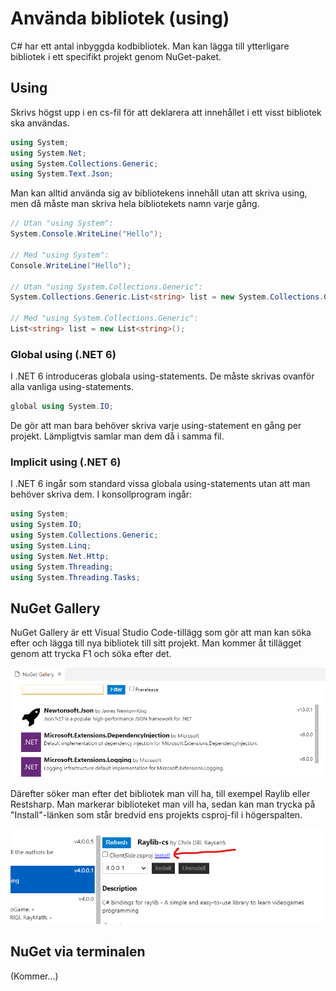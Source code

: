 # Använda bibliotek (using)

C# har ett antal inbyggda kodbibliotek. Man kan lägga till ytterligare bibliotek i ett specifikt projekt genom NuGet-paket.

## Using

Skrivs högst upp i en cs-fil för att deklarera att innehållet i ett visst bibliotek ska användas.

```csharp
using System;
using System.Net;
using System.Collections.Generic;
using System.Text.Json;
```

Man kan alltid använda sig av bibliotekens innehåll utan att skriva using, men då måste man skriva hela bibliotekets namn varje gång.

```csharp
// Utan "using System":
System.Console.WriteLine("Hello");

// Med "using System":
Console.WriteLine("Hello");

// Utan "using System.Collections.Generic":
System.Collections.Generic.List<string> list = new System.Collections.Generic.List<string>();

// Med "using System.Collections.Generic":
List<string> list = new List<string>();
```

### Global using (.NET 6)

I .NET 6 introduceras globala using-statements. De måste skrivas ovanför alla vanliga using-statements.

```csharp
global using System.IO;
```

De gör att man bara behöver skriva varje using-statement en gång per projekt. Lämpligtvis samlar man dem då i samma fil.

### Implicit using (.NET 6)

I .NET 6 ingår som standard vissa globala using-statements utan att man behöver skriva dem. I konsollprogram ingår:

```csharp
using System;
using System.IO;
using System.Collections.Generic;
using System.Linq;
using System.Net.Http;
using System.Threading;
using System.Threading.Tasks;
```

## NuGet Gallery

NuGet Gallery är ett Visual Studio Code-tillägg som gör att man kan söka efter och lägga till nya bibliotek till sitt projekt. Man kommer åt tillägget genom att trycka F1 och söka efter det.

![](<../.gitbook/assets/image (38).png>)

Därefter söker man efter det bibliotek man vill ha, till exempel Raylib eller Restsharp. Man markerar biblioteket man vill ha, sedan kan man trycka på "Install"-länken som står bredvid ens projekts csproj-fil i högerspalten.

![](<../.gitbook/assets/image (37).png>)

## NuGet via terminalen

(Kommer…)
